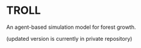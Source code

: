 # TROLL

An agent-based simulation model for forest growth. 

(updated version is currently in private repository)
